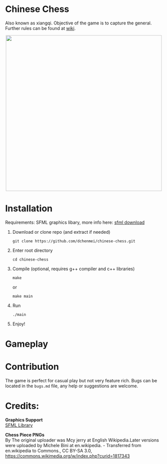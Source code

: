 # Chinese Chess 
Also known as xiangqi. Objective of the game is to capture the general. Further rules can be found
at [wiki](https://en.wikipedia.org/wiki/Xiangqi#Rules).

<p align="center">
	<img src="master/graphics/examples/one.png" width="500" height="500" />
</p>

# Installation

Requirements: SFML graphics libary, more info here: [sfml download](https://www.sfml-dev.org/download.php)

1. Download or clone repo (and extract if needed)

	```
	git clone https://github.com/dchenmei/chinese-chess.git
	```

2. Enter root directory

	```
	cd chinese-chess
	```

3. Compile (optional, requires g++ compiler and c++ libraries)

	```
	make
	````

	or

	```
	make main
	```

4. Run

	```
	./main
	```
5. Enjoy!

# Gameplay 

# Contribution

The game is perfect for casual play but not very feature rich. Bugs can be located in the `bugs.md` file, any help or suggestions are welcome.

# Credits:

<b> Graphics Support </b>  
[SFML Library](https://www.sfml-dev.org/index.php)


<b> Chess Piece PNGs </b>  
By The original uploader was Mcy jerry at English Wikipedia.Later versions were uploaded by Michele Bini at en.wikipedia. - Transferred from en.wikipedia to Commons., CC BY-SA 3.0, https://commons.wikimedia.org/w/index.php?curid=1817343
